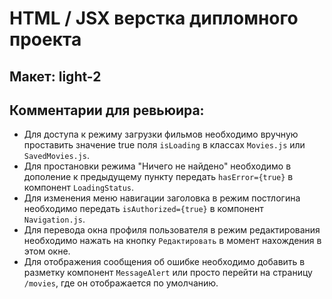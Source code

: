# HTML / JSX верстка дипломного проекта

## Макет: light-2

## Комментарии для ревьюира:
- Для доступа к режиму загрузки фильмов необходимо вручную проставить значение true поля `isLoading` в классах `Movies.js` или `SavedMovies.js`.
- Для простановки режима "Ничего не найдено" необходимо в дополение к предыдущему пункту передать  `hasError={true}` в компонент `LoadingStatus`.
- Для изменения меню навигации заголовка в режим постлогина необходимо передать `isAuthorized={true}` в компонент `Navigation.js`.
- Для перевода окна профиля пользователя в режим редактирования необходимо нажать на кнопку `Редактировать` в момент нахождения в этом окне.
- Для отображения сообщения об ошибке необходимо добавить в разметку компонент `MessageAlert` или просто перейти на страницу `/movies`, где он отображается по умолчанию.

